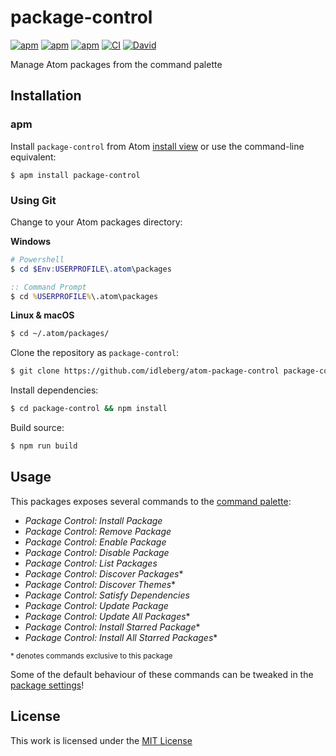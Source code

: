 # package-control

[![apm](https://flat.badgen.net/apm/license/package-control)](https://atom.io/packages/package-control)
[![apm](https://flat.badgen.net/apm/v/package-control)](https://atom.io/packages/package-control)
[![apm](https://flat.badgen.net/apm/dl/package-control)](https://atom.io/packages/package-control)
[![CI](https://img.shields.io/github/workflow/status/idleberg/atom-package-control/CI?style=flat-square)](https://github.com/idleberg/atom-package-control/actions)
[![David](https://flat.badgen.net/david/dev/idleberg/atom-package-control)](https://david-dm.org/idleberg/atom-package-control?type=dev)

Manage Atom packages from the command palette

## Installation

### apm

Install `package-control` from Atom [install view](atom://settings-view/show-package?package=package-control) or use the command-line equivalent:

`$ apm install package-control`

### Using Git

Change to your Atom packages directory:

**Windows**

```powershell
# Powershell
$ cd $Env:USERPROFILE\.atom\packages
```

```cmd
:: Command Prompt
$ cd %USERPROFILE%\.atom\packages
```

**Linux & macOS**

```bash
$ cd ~/.atom/packages/
```

Clone the repository as `package-control`:

```bash
$ git clone https://github.com/idleberg/atom-package-control package-control
```

Install dependencies:

```bash
$ cd package-control && npm install
```

Build source:

```bash
$ npm run build
```

## Usage

This packages exposes several commands to the [command palette](https://flight-manual.atom.io/getting-started/sections/atom-basics/#command-palette):

- _Package Control: Install Package_
- _Package Control: Remove Package_
- _Package Control: Enable Package_
- _Package Control: Disable Package_
- _Package Control: List Packages_
- _Package Control: Discover Packages_\*
- _Package Control: Discover Themes_\*
- _Package Control: Satisfy Dependencies_
- _Package Control: Update Package_
- _Package Control: Update All Packages_\*
- _Package Control: Install Starred Package_\*
- _Package Control: Install All Starred Packages_\*

<small>\* denotes commands exclusive to this package</small>

Some of the default behaviour of these commands can be tweaked in the [package settings](https://flight-manual.atom.io/using-atom/sections/atom-packages/#package-settings)!

## License

This work is licensed under the [MIT License](LICENSE)
